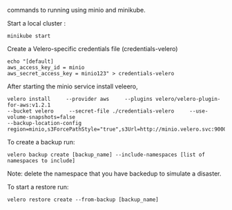 commands to running using minio and minikube.

Start a local cluster :

```
minikube start
```

 Create a Velero-specific credentials file (credentials-velero)

```
echo "[default]
aws_access_key_id = minio
aws_secret_access_key = minio123" > credentials-velero
```

After starting the minio service install veleero, 
```
velero install     --provider aws     --plugins velero/velero-plugin-for-aws:v1.2.1     
--bucket velero     --secret-file ./credentials-velero     --use-volume-snapshots=false     
--backup-location-config region=minio,s3ForcePathStyle="true",s3Url=http://minio.velero.svc:9000
```

To create a backup run:
```
velero backup create [backup_name] --include-namespaces [list of namespaces to include]
```

Note: delete the namespace that you have backedup to simulate a disaster. 

To start a restore run:
```
velero restore create --from-backup [backup_name]
```

